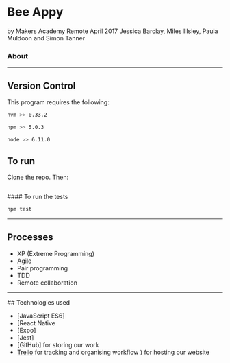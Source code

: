 # Bee Appy
by Makers Academy Remote April 2017
Jessica Barclay, Miles Illsley, Paula Muldoon and Simon Tanner

### About

---

## Version Control
This program requires the following:
```bash
nvm >> 0.33.2

npm >> 5.0.3

node >> 6.11.0
```

## To run
Clone the repo. Then:

```bash
```
#### To run the tests
```bash
npm test
```

---
## Processes
* XP (Extreme Programming)
* Agile
* Pair programming
* TDD
* Remote collaboration

---
## Technologies used

* [JavaScript ES6]
* [React Native
* [Expo]
* [Jest]
* [GitHub] for storing our work
* [Trello](https://trello.com/) for tracking and organising workflow
) for hosting our website
